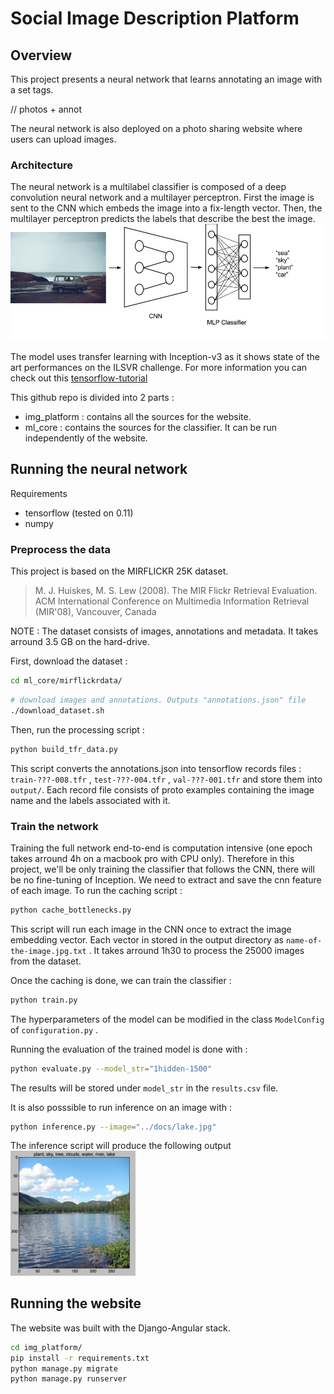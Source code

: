 # Social Image Description Platform
## Overview 
This project presents a neural network that learns annotating an image with a set tags.

// photos + annot

The neural network is also deployed on a photo sharing website where users can upload images.

### Architecture
The neural network is a multilabel classifier is composed of a deep convolution neural network and a multilayer perceptron.
First the image is sent to the CNN which embeds the image into a fix-length vector. Then, the multilayer perceptron predicts the labels that describe the best the image.
![](https://raw.githubusercontent.com/Nlte/social-image-platform/master/docs/architecture.jpg)

The model uses transfer learning with Inception-v3 as it shows state of the art performances on the ILSVR challenge.
For more information you can check out this [tensorflow-tutorial](https://www.tensorflow.org/versions/r0.9/how_tos/image_retraining/index.html)

This github repo is divided into 2 parts : 
- img_platform : contains all the sources for the website.
- ml_core : contains the sources for the classifier. It can be run independently of the website.

## Running the neural network
Requirements
- tensorflow (tested on 0.11) 
- numpy

### Preprocess the data
This project is based on the MIRFLICKR 25K dataset.

>M. J. Huiskes, M. S. Lew (2008). The MIR Flickr Retrieval Evaluation. ACM International Conference on Multimedia Information Retrieval (MIR'08), Vancouver, Canada

NOTE : The dataset consists of images, annotations and metadata. It takes arround 3.5 GB on the hard-drive.

First, download the dataset : 
```sh
cd ml_core/mirflickrdata/
```
```sh
# download images and annotations. Outputs "annotations.json" file
./download_dataset.sh
```
Then, run the processing script :
```sh
python build_tfr_data.py
```
This script converts the annotations.json into tensorflow records files : `train-???-008.tfr` , `test-???-004.tfr` , `val-???-001.tfr` and store them into `output/`.
Each record file consists of proto examples containing the image name and the labels associated with it.

### Train the network
Training the full network end-to-end is computation intensive (one epoch takes arround 4h on a macbook pro with CPU only). Therefore in this project, we'll be only training the classifier that follows the CNN, there will be no fine-tuning of Inception.
We need to extract and save the cnn feature of each image.
To run the caching script :
```sh
python cache_bottlenecks.py
```
This script will run each image in the CNN once to extract the image embedding vector. Each vector in stored in the output directory as `name-of-the-image.jpg.txt` . 
It takes arround 1h30 to process the 25000 images from the dataset.

Once the caching is done, we can train the classifier :

```sh
python train.py
```
The hyperparameters of the model can be modified in the class `ModelConfig` of `configuration.py` .

Running the evaluation of the trained model is done with :
```sh
python evaluate.py --model_str="1hidden-1500"
```
The results will be stored under `model_str` in the `results.csv` file.

It is also posssible to run inference on an image with :
```sh
python inference.py --image="../docs/lake.jpg"
```
The inference script will produce the following output 
<img src="https://raw.githubusercontent.com/Nlte/social-image-platform/master/docs/example_inference.png" alt="Drawing" style="width: 200px;"/>

## Running the website

The website was built with the Django-Angular stack.

```sh
cd img_platform/
pip install -r requirements.txt
python manage.py migrate
python manage.py runserver
```
